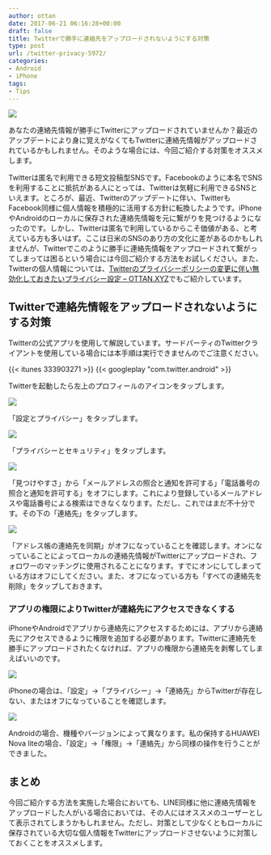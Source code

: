 ```yaml
---
author: ottan
date: 2017-06-21 06:16:28+00:00
draft: false
title: Twitterで勝手に連絡先をアップロードされないようにする対策
type: post
url: /twitter-privacy-5972/
categories:
- Android
- iPhone
tags:
- Tips
---
```


![](/images/2017/06/170620-5948f43ae193e.jpg)

あなたの連絡先情報が勝手にTwitterにアップロードされていませんか？最近のアップデートにより身に覚えがなくてもTwitterに連絡先情報がアップロードされているかもしれません。そのような場合には、今回ご紹介する対策をオススメします。

Twitterは匿名で利用できる短文投稿型SNSです。Facebookのように本名でSNSを利用することに抵抗がある人にとっては、Twitterは気軽に利用できるSNSといえます。ところが、最近、Twitterのアップデートに伴い、TwitterもFacebook同様に個人情報を積極的に活用する方針に転換したようです。iPhoneやAndroidのローカルに保存された連絡先情報を元に繋がりを見つけるようになったのです。しかし、Twitterは匿名で利用しているからこそ価値がある、と考えている方も多いはず。ここは日米のSNSのあり方の文化に差があるのかもしれませんが、Twitterでこのように勝手に連絡先情報をアップロードされて繋がってしまっては困るという場合には今回ご紹介する方法をお試しください。また、Twitterの個人情報については、[Twitterのプライバシーポリシーの変更に伴い無効化しておきたいプライバシー設定 – OTTAN.XYZ](/twitter-privacy-policy-disable-5874/)でもご紹介しています。

## Twitterで連絡先情報をアップロードされないようにする対策

Twitterの公式アプリを使用して解説しています。サードパーティのTwitterクライアントを使用している場合には本手順は実行できませんのでご注意ください。

{{< itunes 333903271 >}}
{{< googleplay "com.twitter.android" >}}

Twitterを起動したら左上のプロフィールのアイコンをタップします。

![](/images/2017/06/170620-5948f4436074b.png)

「設定とプライバシー」をタップします。

![](/images/2017/06/170620-5948f449023bb.png)

「プライバシーとセキュリティ」をタップします。

![](/images/2017/06/170620-5948f44eb91cd.png)

「見つけやすさ」から「メールアドレスの照合と通知を許可する」「電話番号の照合と通知を許可する」をオフにします。これにより登録しているメールアドレスや電話番号による検索はできなくなります。ただし、これではまだ不十分です。その下の「連絡先」をタップします。

![](/images/2017/06/170620-5948f455183e5.png)

「アドレス帳の連絡先を同期」がオフになっていることを確認します。オンになっていることによってローカルの連絡先情報がTwitterにアップロードされ、フォロワーのマッチングに使用されることになります。すでにオンにしてしまっている方はオフにしてください。また、オフになっている方も「すべての連絡先を削除」をタップしておきます。

### アプリの権限によりTwitterが連絡先にアクセスできなくする

iPhoneやAndroidでアプリから連絡先にアクセスするためには、アプリから連絡先にアクセスできるように権限を追加する必要があります。Twitterに連絡先を勝手にアップロードされたくなければ、アプリの権限から連絡先を剥奪してしまえばいいのです。

![](/images/2017/06/170620-5948f45a92163.png)

iPhoneの場合は、「設定」→「プライバシー」→「連絡先」からTwitterが存在しない、またはオフになっていることを確認します。

![](/images/2017/06/170621-594a0e90c7a6d.png)

Androidの場合、機種やバージョンによって異なります。私の保持するHUAWEI Nova liteの場合、「設定」→「権限」→「連絡先」から同様の操作を行うことができました。

## まとめ

今回ご紹介する方法を実施した場合においても、LINE同様に他に連絡先情報をアップロードした人がいる場合においては、その人にはオススメのユーザーとして表示されてしまうかもしれません。ただし、対策として少なくともローカルに保存されている大切な個人情報をTwitterにアップロードさせないように対策しておくことをオススメします。
